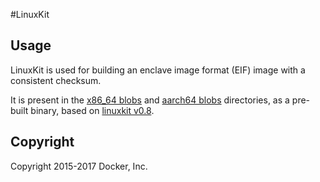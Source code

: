 #LinuxKit

## Usage
LinuxKit is used for building an enclave image format (EIF) image with a consistent checksum.

It is present in the [x86_64 blobs](https://github.com/aws/aws-nitro-enclaves-cli/blob/main/blobs/x86_64) and [aarch64 blobs](https://github.com/aws/aws-nitro-enclaves-cli/blob/main/blobs/aarch64) directories, as a
pre-built binary, based on [linuxkit v0.8](https://github.com/linuxkit/linuxkit/releases/tag/v0.8).

## Copyright
Copyright 2015-2017 Docker, Inc.